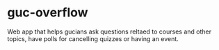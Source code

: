 # guc-overflow
Web app that helps gucians ask questions reltaed to courses and other topics, have polls for cancelling quizzes or having an event.
